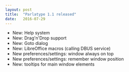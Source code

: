 ```yaml
---
layout: post
title:  "Parlatype 1.1 released"
date:   2016-07-29
---
```


- New: Help system
- New: Drag'n'Drop support
- New: Goto dialog
- New: LibreOffice macros (calling DBUS service)
- New preferences/settings: window always on top
- New preferences/settings: remember window position
- New: tooltips for main window elements

